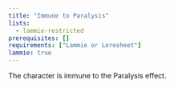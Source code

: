 ```yaml
---
title: "Immune to Paralysis"
lists:
  - lammie-restricted
prerequisites: []
requirements: ["Lammie or Loresheet"]
lammie: true
---
```


The character is immune to the Paralysis effect.
